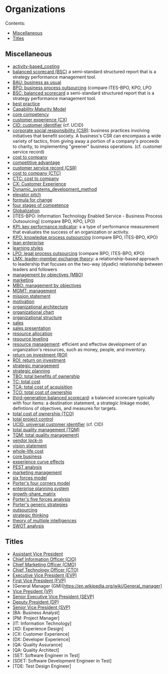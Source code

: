 # Organizations

Contents:

* [Miscellaneous](#misc)
* [Titles](#titles)

<h2><a name="misc">Miscellaneous</a></h2>

* [activity-based_costing](https://wikipedia.org/wiki/Activity-based_costing)
* [balanced scorecard (BSC)](https://en.wikipedia.org/wiki/Balanced_scorecard) a semi-standard structured report that is a strategy performance management tool.
* [BAU: business as usual](TODO)
* [BPO: business process outsourcing](https://en.wikipedia.org/wiki/Business_process_outsourcing) (compare ITES-BPO, KPO, LPO
* [BSC: balanced scorecard](https://en.wikipedia.org/wiki/Balanced_scorecard) a semi-standard structured report that is a strategy performance management tool.
* [best practice](https://en.wikipedia.org/wiki/Best_practice)
* [Capability Maturity Model](https://wikipedia.org/wiki/Capability_Maturity_Model)
* [core competency](https://wikipedia.org/wiki/Core_competency)
* [customer experience (CX)](TODO)
* [CID: customer identifier](TODO) (cf. UCID)
* [corporate social responsibility (CSR)](https://en.wikipedia.org/wiki/Corporate_social_responsibility): business practices involving initiatives that benefit society. A business's CSR can encompass a wide variety of tactics, from giving away a portion of a company's proceeds to charity, to implementing "greener" business operations. (cf. customer service record)
* [cost to company](https://wikipedia.org/wiki/Cost_to_company)
* [competitive advantage](https://wikipedia.org/wiki/Competitive_advantage)
* [customer service record (CSR)](TODO)
* [cost to company (CTC)](https://en.wikipedia.org/wiki/Cost_to_company)
* [CTC: cost to company](https://en.wikipedia.org/wiki/Cost_to_company)
* [CX: Customer Experience](TODO)
* [Dynamic_systems_development_method](https://wikipedia.org/wiki/Dynamic_systems_development_method)
* [elevator pitch](https://wikipedia.org/wiki/Elevator_pitch)
* [formula for change](https://wikipedia.org/wiki/Formula_for_change)
* [four stages of competence](https://wikipedia.org/wiki/Four_stages_of_competence)
* [Globalization](https://en.wikipedia.org/wiki/Globalization)
* [ITES-BPO: Information Technology Enabled Service - Business Process Outsourcing] (compare BPO, KPO, LPO)
* [KPI: key performance indicator](https://en.wikipedia.org/wiki/Performance_indicator): s a type of performance measurement that evaluates the success of an organization or activity.
* [KPO: knowledge process outsourcing](https://en.wikipedia.org/wiki/Knowledge_process_outsourcing) (compare BPO, ITES-BPO, KPO)
* [lean enterprise](https://wikipedia.org/wiki/Lean_enterprise)
* [learning styles](https://wikipedia.org/wiki/Learning_styles)
* [LPO: legal process outsourcing](https://en.wikipedia.org/wiki/Legal_process_outsourcing) (compare BPO, ITES-BPO, KPO)
* [LMX: leader–member exchange theory](https://en.wikipedia.org/wiki/Leader%E2%80%93member_exchange_theory): a relationship-based approach to leadership that focuses on the two-way (dyadic) relationship between leaders and followers
* [management by objectives (MBO)](https://en.wikipedia.org/wiki/Management_by_objectives)
* [marketing](https://en.wikipedia.org/wiki/Marketing)
* [MBO: management by objectives](https://en.wikipedia.org/wiki/Management_by_objectives)
* [MGMT: management](https://en.wikipedia.org/wiki/Management)
* [mission statement](https://wikipedia.org/wiki/Mission_statement)
* [motivation](https://wikipedia.org/wiki/Motivation)
* [organizational architecture](https://wikipedia.org/wiki/Organizational_architecture)
* [organizational chart](https://en.wikipedia.org/wiki/Organizational_chart)
* [organizational structure](https://wikipedia.org/wiki/Organizational_structure)
* [sales](https://en.wikipedia.org/wiki/Sales)
* [sales presentation](https://wikipedia.org/wiki/Sales_presentation)
* [resource allocation](https://en.wikipedia.org/wiki/Resource_allocation)
* [resource leveling](https://en.wikipedia.org/wiki/Resource_leveling)
* [resource management](https://en.wikipedia.org/wiki/Resource_management): efficient and effective development of an organization's resources, such as money, people, and inventory.
* [return on investment (ROI)](https://en.wikipedia.org/wiki/Return_on_investment)
* [ROI: return on investment](https://en.wikipedia.org/wiki/Return_on_investment)
* [strategic management](https://wikipedia.org/wiki/Strategic_management)
* [strategic planning](https://wikipedia.org/wiki/Strategic_planning)
* [TBO: total benefits of ownership](https://wikipedia.org/wiki/Total_benefits_of_ownership)
* [TC: total cost](https://wikipedia.org/wiki/Total_cost)
* [TCA: total cost of acquisition](https://wikipedia.org/wiki/Total_cost_of_acquisition)
* [TCO: total cost of ownership](https://en.wikipedia.org/wiki/Total_cost_of_ownership)
* [third-generation balanced scorecard](https://en.wikipedia.org/wiki/Third-generation_balanced_scorecard): a balanced scorecare typically with four items: a destination statement, a strategic linkage model, defintions of objectives, and measures for targets.
* [total cost of ownership (TCO)](https://en.wikipedia.org/wiki/Total_cost_of_ownership)
* [total project control](https://wikipedia.org/wiki/Total_project_control)
* [UCID: universal customer identifier](TODO) (cf. CID)
* [total quality management (TQM)](https://en.wikipedia.org/wiki/Total_quality_management)
* [TQM: total quality management)](https://en.wikipedia.org/wiki/Total_quality_management)
* [vendor lock-in](https://en.wikipedia.org/wiki/Vendor_lock-in)
* [vision statement](https://wikipedia.org/wiki/Vision_statement)
* [whole-life cost](https://wikipedia.org/wiki/Whole-life_cost)
* [core business](https://wikipedia.org/wiki/Core_business)
* [experience curve effects](https://wikipedia.org/wiki/Experience_curve_effects)
* [PEST analysis](https://wikipedia.org/wiki/PEST_analysis)
* [marketing management](https://wikipedia.org/wiki/Marketing_management)
* [six forces model](https://wikipedia.org/wiki/Six_forces_model)
* [Porter's four corners model](https://wikipedia.org/wiki/Porter%27s_four_corners_model)
* [enterprise planning system](https://wikipedia.org/wiki/Enterprise_planning_system)
* [growth-share_matrix](https://wikipedia.org/wiki/Growth%E2%80%93share_matrix)
* [Porter's five forces analysis](https://wikipedia.org/wiki/Porter%27s_five_forces_analysis)
* [Porter's generic strategies](https://wikipedia.org/wiki/Porter%27s_generic_strategies)
* [outsourcing](https://wikipedia.org/wiki/Outsourcing)
* [strategic thinking](https://wikipedia.org/wiki/Strategic_thinking)
* [theory of multiple intelligences](https://wikipedia.org/wiki/Theory_of_multiple_intelligences)
* [SWOT analysis](https://wikipedia.org/wiki/SWOT_analysis)


<h2><a name="titles">Titles</a></h2>

* [Assistant Vice President](https://en.wikipedia.org/wiki/Vice_president#In_business)
* [Chief Information Officer (CIO)](https://en.wikipedia.org/wiki/Chief_information_officer)
* [Chief Marketing Officer (CMO)](https://en.wikipedia.org/wiki/Chief_marketing_officer)
* [Chief Technology Officer (CTO)](https://en.wikipedia.org/wiki/Chief_technology_officer)
* [Executive Vice President (EVP)](https://en.wikipedia.org/wiki/Vice_president#In_business)
* [First Vice President (FVP)](https://en.wikipedia.org/wiki/Vice_president#In_business)
* [General Manager (GM)(https://en.wikipedia.org/wiki/General_manager]
* [Vice President (VP)](https://en.wikipedia.org/wiki/Vice_president#In_business)
* [Senior Executive Vice President (SEVP)](https://en.wikipedia.org/wiki/Vice_president#In_business)
* [Deputy President (DP)](https://en.wikipedia.org/wiki/Vice_president#In_business)
* [Senior Vice President (SVP)](https://en.wikipedia.org/wiki/Vice_president#In_business)
* [BA: Business Analyst]
* [PM: Project Manager]
* [IT: Information Technology]
* [XD: Experience Design]
* [CX: Customer Experience]
* [DX: Developer Experience]
* [QA: Quality Assurance]
* [QA: Quality Architect]
* [SET: Software Engineer in Test]
* [SDET: Software Development Engineer in Test]
* [TDE: Test Design Engineer]